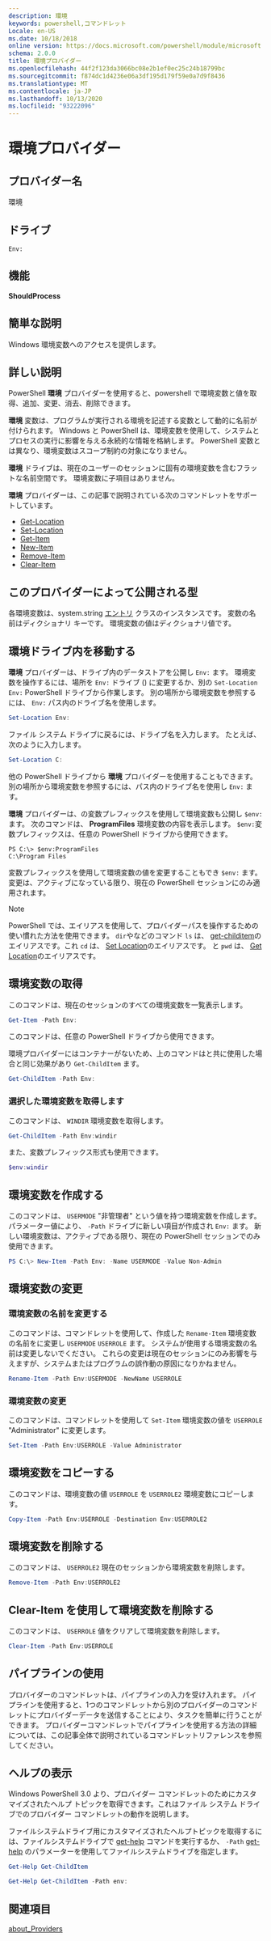```yaml
---
description: 環境
keywords: powershell,コマンドレット
Locale: en-US
ms.date: 10/18/2018
online version: https://docs.microsoft.com/powershell/module/microsoft.powershell.core/about/about_environment_provider?view=powershell-7.1&WT.mc_id=ps-gethelp
schema: 2.0.0
title: 環境プロバイダー
ms.openlocfilehash: 44f2f123da3066bc08e2b1ef0ec25c24b18799bc
ms.sourcegitcommit: f874dc1d4236e06a3df195d179f59e0a7d9f8436
ms.translationtype: MT
ms.contentlocale: ja-JP
ms.lasthandoff: 10/13/2020
ms.locfileid: "93222096"
---
```

# <a name="environment-provider"></a>環境プロバイダー

## <a name="provider-name"></a>プロバイダー名
環境

## <a name="drives"></a>ドライブ

`Env:`

## <a name="capabilities"></a>機能

**ShouldProcess**

## <a name="short-description"></a>簡単な説明

Windows 環境変数へのアクセスを提供します。

## <a name="detailed-description"></a>詳しい説明

PowerShell **環境** プロバイダーを使用すると、powershell で環境変数と値を取得、追加、変更、消去、削除できます。

**環境** 変数は、プログラムが実行される環境を記述する変数として動的に名前が付けられます。 Windows と PowerShell は、環境変数を使用して、システムとプロセスの実行に影響を与える永続的な情報を格納します。 PowerShell 変数とは異なり、環境変数はスコープ制約の対象になりません。

**環境** ドライブは、現在のユーザーのセッションに固有の環境変数を含むフラットな名前空間です。 環境変数に子項目はありません。

**環境** プロバイダーは、この記事で説明されている次のコマンドレットをサポートしています。

- [Get-Location](xref:Microsoft.PowerShell.Management.Get-Location)
- [Set-Location](xref:Microsoft.PowerShell.Management.Set-Location)
- [Get-Item](xref:Microsoft.PowerShell.Management.Get-Item)
- [New-Item](xref:Microsoft.PowerShell.Management.New-Item)
- [Remove-Item](xref:Microsoft.PowerShell.Management.Remove-Item)
- [Clear-Item](xref:Microsoft.PowerShell.Management.Clear-Item)

## <a name="types-exposed-by-this-provider"></a>このプロバイダーによって公開される型

各環境変数は、system.string [エントリ](/dotnet/api/system.collections.dictionaryentry) クラスのインスタンスです。 変数の名前はディクショナリ キーです。 環境変数の値はディクショナリ値です。

## <a name="navigating-the-environment-drive"></a>環境ドライブ内を移動する

**環境** プロバイダーは、ドライブ内のデータストアを公開し `Env:` ます。 環境変数を操作するには、場所を `Env:` ドライブ () に変更するか、別の `Set-Location Env:` PowerShell ドライブから作業します。 別の場所から環境変数を参照するには、 `Env:` パス内のドライブ名を使用します。

```powershell
Set-Location Env:
```

ファイル システム ドライブに戻るには、ドライブ名を入力します。 たとえば、次のように入力します。

```powershell
Set-Location C:
```

他の PowerShell ドライブから **環境** プロバイダーを使用することもできます。 別の場所から環境変数を参照するには、パス内のドライブ名を使用し `Env:` ます。

**環境** プロバイダーは、の変数プレフィックスを使用して環境変数も公開し `$env:` ます。  次のコマンドは、 **ProgramFiles** 環境変数の内容を表示します。 `$env:`変数プレフィックスは、任意の PowerShell ドライブから使用できます。

```
PS C:\> $env:ProgramFiles
C:\Program Files
```

変数プレフィックスを使用して環境変数の値を変更することもでき `$env:` ます。  変更は、アクティブになっている限り、現在の PowerShell セッションにのみ適用されます。

> [!NOTE]
> PowerShell では、エイリアスを使用して、プロバイダーパスを操作するための使い慣れた方法を使用できます。 `dir`やなどのコマンド `ls` は、 [get-childitem](xref:Microsoft.PowerShell.Management.Get-ChildItem)のエイリアスです。これ `cd` は、 [Set Location](xref:Microsoft.PowerShell.Management.Set-Location)のエイリアスです。 と `pwd` は、 [Get Location](xref:Microsoft.PowerShell.Management.Get-Location)のエイリアスです。

## <a name="getting-environment-variables"></a>環境変数の取得

このコマンドは、現在のセッションのすべての環境変数を一覧表示します。

```powershell
Get-Item -Path Env:
```

このコマンドは、任意の PowerShell ドライブから使用できます。

環境プロバイダーにはコンテナーがないため、上のコマンドはと共に使用した場合と同じ効果があり `Get-ChildItem` ます。

```powershell
Get-ChildItem -Path Env:
```

### <a name="get-a-selected-environment-variable"></a>選択した環境変数を取得します

このコマンドは、 `WINDIR` 環境変数を取得します。

```powershell
Get-ChildItem -Path Env:windir
```

また、変数プレフィックス形式も使用できます。

```powershell
$env:windir
```

## <a name="create-an-environment-variable"></a>環境変数を作成する

このコマンドは、 `USERMODE` "非管理者" という値を持つ環境変数を作成します。 パラメーター値により、 `-Path` ドライブに新しい項目が作成され `Env:` ます。 新しい環境変数は、アクティブである限り、現在の PowerShell セッションでのみ使用できます。

```powershell
PS C:\> New-Item -Path Env: -Name USERMODE -Value Non-Admin
```

## <a name="changing-an-environment-variable"></a>環境変数の変更

### <a name="rename-an-environment-variable"></a>環境変数の名前を変更する

このコマンドは、コマンドレットを使用して、作成した `Rename-Item` 環境変数の名前をに変更し `USERMODE` `USERROLE` ます。 システムが使用する環境変数の名前は変更しないでください。 これらの変更は現在のセッションにのみ影響を与えますが、システムまたはプログラムの誤作動の原因になりかねません。

```powershell
Rename-Item -Path Env:USERMODE -NewName USERROLE
```

### <a name="change-an-environment-variable"></a>環境変数の変更

このコマンドは、コマンドレットを使用して `Set-Item` 環境変数の値を `USERROLE` "Administrator" に変更します。

```powershell
Set-Item -Path Env:USERROLE -Value Administrator
```

## <a name="copy-an-environment-variable"></a>環境変数をコピーする

このコマンドは、環境変数の値 `USERROLE` を `USERROLE2` 環境変数にコピーします。

```powershell
Copy-Item -Path Env:USERROLE -Destination Env:USERROLE2
```

## <a name="remove-an-environment-variable"></a>環境変数を削除する

このコマンドは、 `USERROLE2` 現在のセッションから環境変数を削除します。

```powershell
Remove-Item -Path Env:USERROLE2
```

## <a name="remove-an-environment-variable-with-clear-item"></a>Clear-Item を使用して環境変数を削除する

このコマンドは、 `USERROLE` 値をクリアして環境変数を削除します。

```powershell
Clear-Item -Path Env:USERROLE
```

## <a name="using-the-pipeline"></a>パイプラインの使用

プロバイダーのコマンドレットは、パイプラインの入力を受け入れます。 パイプラインを使用すると、1つのコマンドレットから別のプロバイダーのコマンドレットにプロバイダーデータを送信することにより、タスクを簡単に行うことができます。
プロバイダーコマンドレットでパイプラインを使用する方法の詳細については、この記事全体で説明されているコマンドレットリファレンスを参照してください。

## <a name="getting-help"></a>ヘルプの表示

Windows PowerShell 3.0 より、プロバイダー コマンドレットのためにカスタマイズされたヘルプ トピックを取得できます。これはファイル システム ドライブでのプロバイダー コマンドレットの動作を説明します。

ファイルシステムドライブ用にカスタマイズされたヘルプトピックを取得するには、ファイルシステムドライブで [get-help](xref:Microsoft.PowerShell.Core.Get-Help) コマンドを実行するか、 `-Path` [get-help](xref:Microsoft.PowerShell.Core.Get-Help) のパラメーターを使用してファイルシステムドライブを指定します。

```powershell
Get-Help Get-ChildItem
```

```powershell
Get-Help Get-ChildItem -Path env:
```

## <a name="see-also"></a>関連項目

[about_Providers](../About/about_Providers.md)


